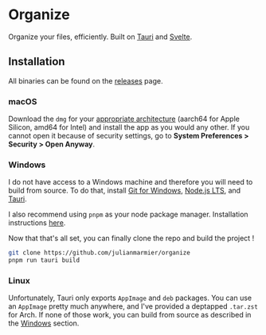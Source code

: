 # Organize

Organize your files, efficiently. Built on [Tauri](https://tauri.app) and [Svelte](https://svelte.dev).

## Installation

All binaries can be found on the [releases](https://github.com/julianmarmier/organize/releases) page.

### macOS
Download the `dmg` for your [appropriate architecture](https://support.apple.com/en-us/HT211814) (aarch64 for Apple Silicon, amd64 for Intel) and install the app as you would any other. If you cannot open it because of security settings, go to **System Preferences > Security > Open Anyway**.

### Windows

I do not have access to a Windows machine and therefore you will need to build from source. To do that, install [Git for Windows](https://gitforwindows.org/), [Node.js LTS](https://nodejs.org/en/download/), and [Tauri](https://tauri.app/v1/guides/getting-started/prerequisites#setting-up-windows).

I also recommend using `pnpm` as your node package manager. Installation instructions [here](https://pnpm.io/installation).

Now that that's all set, you can finally clone the repo and build the project !

```bash
git clone https://github.com/julianmarmier/organize
pnpm run tauri build
```

### Linux

Unfortunately, Tauri only exports `AppImage` and `deb` packages. You can use an `AppImage` pretty much anywhere, and I've provided a deptapped `.tar.zst` for Arch. If none of those work, you can build from source as described in the [Windows](#Windows) section.
